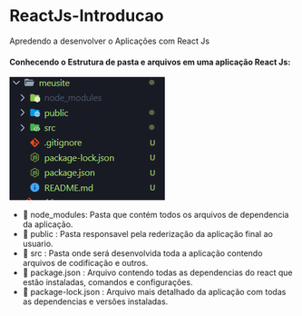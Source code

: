 # ReactJs-Introducao

Apredendo a desenvolver o Aplicações com React Js

#### Conhecendo o Estrutura de pasta e arquivos em uma aplicação React Js:
[![Demonstração](./img/estruturaPastas.PNG)]()

- 📁 node_modules: Pasta que contém todos os arquivos de dependencia da aplicação.
- 📁 public : Pasta responsavel pela rederização da aplicação final ao usuario.
- 📁 src : Pasta onde será desenvolvida toda a aplicação contendo arquivos de codificação e outros.
- 📑 package.json : Arquivo contendo todas as dependencias do react que estão instaladas, comandos e  configurações. 
- 📑 package-lock.json : Arquivo mais detalhado da aplicação com todas as dependencias e versões instaladas.     